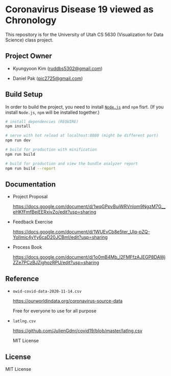 # Coronavirus Disease 19 viewed as Chronology

This repository is for the University of Utah CS 5630 (Visualization for Data Science) class project.

## Project Owner

- Kyungyoon Kim (ruddbs5302@gmail.com)
 
- Daniel Pak (pic2725@gmail.com)

## Build Setup
In order to build the project, you need to install [`Node.js`](https://nodejs.org/en/) and `npm` fisrt. (If you install `Node.js`, `npm` will be installed together.)

``` bash
# install dependencies (REQUIRE)
npm install

# serve with hot reload at localhost:8080 (might be different port)
npm run dev

# build for production with minification
npm run build

# build for production and view the bundle analyzer report
npm run build --report
```

## Documentation

- Project Proposal

    https://docs.google.com/document/d/1wqGPpvBuiWRVnlom9NgzM7G__eHKfFmfBeiEERxivZo/edit?usp=sharing
    
- Feedback Exercise

    https://docs.google.com/document/d/1WUEvCb8e5ter_Ulq-pZQ-YoIlmic4yYy6caD20JCBmI/edit?usp=sharing

- Process Book

    https://docs.google.com/document/d/1o0mB4Mb_l2FMFfzAJEGP8DAWjZZe7PCzBJZjghozRPU/edit?usp=sharing


## Reference

- `owid-covid-data-2020-11-14.csv`
    
    https://ourworldindata.org/coronavirus-source-data

    Free for everyone to use for all purpose

- `latlng.csv`

    https://github.com/JulienGdnr/covid19/blob/master/latlng.csv

    MIT License


## License

MIT License